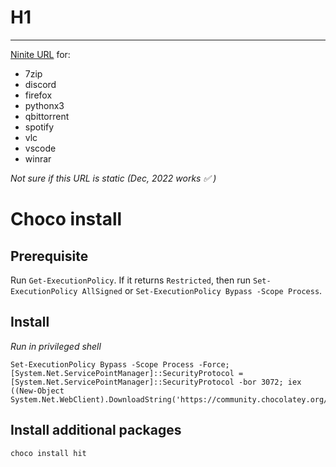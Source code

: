 # H1
-----

[Ninite URL](https://ninite.com/7zip-discord-firefox-pythonx3-qbittorrent-spotify-vlc-vscode-winrar/) for: 
* 7zip
* discord
* firefox
* pythonx3
* qbittorrent
* spotify
* vlc
* vscode
* winrar

_Not sure if this URL is static (Dec, 2022 works ✅ )_


# Choco install

## Prerequisite
Run `Get-ExecutionPolicy`. If it returns `Restricted`, then run `Set-ExecutionPolicy AllSigned` or `Set-ExecutionPolicy Bypass -Scope Process`.

## Install 
_Run in privileged shell_
```
Set-ExecutionPolicy Bypass -Scope Process -Force; [System.Net.ServicePointManager]::SecurityProtocol = [System.Net.ServicePointManager]::SecurityProtocol -bor 3072; iex ((New-Object System.Net.WebClient).DownloadString('https://community.chocolatey.org/install.ps1'))
```
 ## Install additional packages
 ```
 choco install hit
 ```
